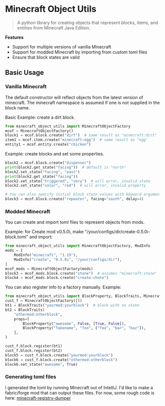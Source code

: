 # Minecraft Object Utils

> A python library for creating objects that represent blocks, items, and entities from Minecraft Java Edition.

**Features**
- Support for multiple versions of vanilla Minecraft
- Support for modded Minecraft by importing from custom toml files
- Ensure that block states are valid

## Basic Usage

### Vanilla Minecraft
The default constructor will reflect objects from the latest version of minecraft. The minecraft namespace is assumed if one is not supplied in the block name.

Basic Example: create a dirt block.
```python
from minecraft_object_utils import MinecraftObjectFactory
mcof = MinecraftObjectFactory()
block1 = mcof.block.create("dirt")  # same result as "minecraft:dirt"
item1 = mcof.item.create("minecraft:egg")  # same result as "egg"
entity1 = mcof.entity.create("chicken")
```

Example: create blocks and set some properties.
```python
block2 = mcof.block.create("dispenser")
print(block2.get_state("facing"))  # default is "north"
block2.set_state("facing", "east")
print(block2.get_state("facing")) 
block2.set_state("triggered", "very")  # will error, invalid state
block2.set_state("color", "red")  # will error, invalid property

# You can also specify initial block state values with keyword arguments
block3 = mcof.block.create("repeater", facing="south", delay=4)
```

### Modded Minecraft
You can create and import toml files to represent objects from mods.

Example: for Create mod v0.5.0i, make "/your/configs/dir/create-0.5.0i-block.toml" and import:
```python
from minecraft_object_utils import MinecraftObjectFactory, ModInfo
mods = [
    ModInfo("minecraft", "1.19"),
    ModInfo("create", "0.5.0i", "/your/configs/dir"),
]
mcof_mods = MinecraftObjectFactory(mods)
block3 = mcof_mods.block.create("stone")  # assumes "minecraft:stone"
block4 = mcof_mods.block.create("create:chute")
```

You can also register info to a factory manually. 
Example:
```python
from minecraft_object_utils import BlockProperty, BlockTraits, MinecraftObjectFactory
cust_f = MinecraftObjectFactory([])
bt1 = BlockTraits("yourmod:yourblock")  # block with no state
bt2 = BlockTraits(
    "othermod:otherblock",
    props=[
        BlockProperty("awesome", False, [True, False]),
        BlockProperty("fakename", "foo", ["foo", "bar", "baz"]),
    ],
)

cust_f.block.register(bt1)
cust_f.block.register(bt2)
block5 = cust_f.block.create("yourmod:yourblock")
block6 = cust_f.block.create("othermod:otherblock")
block6.set_state("awesome", True)
```

### Generating toml files
I generated the toml by running Minecraft out of IntelliJ. I'd like to make a fabric/forge mod that can output these files. For now, some rough code is here: [minecraft-registry-dumper](https://github.com/BenBenBenB/minecraft-registry-dumper)
